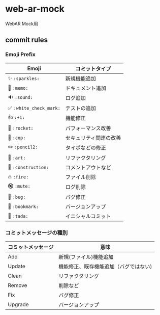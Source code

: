 # web-ar-mock
WebAR Mock用

## commit rules
### Emoji Prefix
|Emoji| コミットタイプ|
|---|---|
|✨ `:sparkles:` |新規機能追加|
|📝 `:memo:` |ドキュメント追加|
|🔉 `:sound:`|ログ追加|
|✅ `:white_check_mark:`|テストの追加|
|👍 `:+1:`|機能修正|
|🚀  `:rocket:` |パフォーマンス改善|
|👮  `:cop:`|セキュリティ関連の改善|
|✏️ `:pencil2:`|タイポなどの修正|
|🎨 `:art:`|リファクタリング|
|🚧 `:construction:`|コメントアウトなど|
|🔥 `:fire: `|ファイル削除|
|🔇  `:mute:`|ログ削除|
|🐛 `:bug:` |バグ修正|
|🔖  `:bookmark:` |バージョンアップ|
|🎉 `:tada:`|イニシャルコミット|

### コミットメッセージの種別

|コミットメッセージ | 意味|
|---|---|
|Add| 新規(ファイル)機能追加|
|Update| 機能修正、既存機能追加（バグではない)|
|Clean|リファクタリング|
|Remove|削除など|
|Fix|バグ修正|
|Upgrade|バージョンアップ|